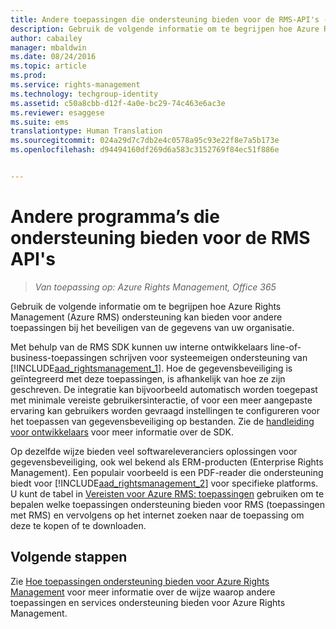 ```yaml
---
title: Andere toepassingen die ondersteuning bieden voor de RMS-API's - Installatie en configuratie | Azure RMS
description: Gebruik de volgende informatie om te begrijpen hoe Azure Rights Management (Azure RMS) ondersteuning kan bieden voor andere toepassingen bij het beveiligen van de gegevens van uw organisatie.
author: cabailey
manager: mbaldwin
ms.date: 08/24/2016
ms.topic: article
ms.prod: 
ms.service: rights-management
ms.technology: techgroup-identity
ms.assetid: c50a8cbb-d12f-4a0e-bc29-74c463e6ac3e
ms.reviewer: esaggese
ms.suite: ems
translationtype: Human Translation
ms.sourcegitcommit: 024a29d7c7db2e4c0578a95c93e22f8e7a5b173e
ms.openlocfilehash: d94494160df269d6a583c3152769f84ec51f886e


---
```


# Andere programma’s die ondersteuning bieden voor de RMS API's

>*Van toepassing op: Azure Rights Management, Office 365*

Gebruik de volgende informatie om te begrijpen hoe Azure Rights Management (Azure RMS) ondersteuning kan bieden voor andere toepassingen bij het beveiligen van de gegevens van uw organisatie.

Met behulp van de RMS SDK kunnen uw interne ontwikkelaars line-of-business-toepassingen schrijven voor systeemeigen ondersteuning van [!INCLUDE[aad_rightsmanagement_1](../includes/aad_rightsmanagement_1_md.md)]. Hoe de gegevensbeveiliging is geïntegreerd met deze toepassingen, is afhankelijk van hoe ze zijn geschreven. De integratie kan bijvoorbeeld automatisch worden toegepast met minimale vereiste gebruikersinteractie, of voor een meer aangepaste ervaring kan gebruikers worden gevraagd instellingen te configureren voor het toepassen van gegevensbeveiliging op bestanden. Zie de [handleiding voor ontwikkelaars](../develop/developers-guide.md) voor meer informatie over de SDK.

Op dezelfde wijze bieden veel softwareleveranciers oplossingen voor gegevensbeveiliging, ook wel bekend als ERM-producten (Enterprise Rights Management). Een populair voorbeeld is een PDF-reader die ondersteuning biedt voor [!INCLUDE[aad_rightsmanagement_2](../includes/aad_rightsmanagement_2_md.md)] voor specifieke platforms. U kunt de tabel in [Vereisten voor Azure RMS: toepassingen](../get-started/requirements-applications.md) gebruiken om te bepalen welke toepassingen ondersteuning bieden voor RMS (toepassingen met RMS) en vervolgens op het internet zoeken naar de toepassing om deze te kopen of te downloaden.

## Volgende stappen

Zie [Hoe toepassingen ondersteuning bieden voor Azure Rights Management](applications-support.md) voor meer informatie over de wijze waarop andere toepassingen en services ondersteuning bieden voor Azure Rights Management.


<!--HONumber=Aug16_HO4-->



